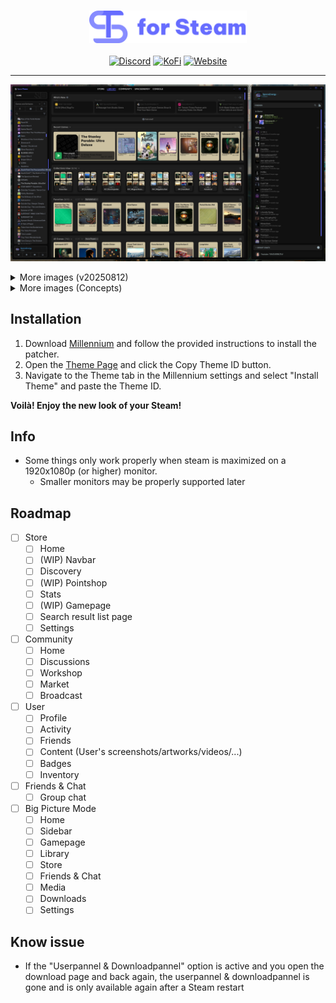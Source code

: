 <div align="center">
<h3><img height="52px" src="https://raw.githubusercontent.com/SpaceTheme/Steam/main/.github/assets/logo.png"></h3>

[![Discord](https://img.shields.io/badge/discord-black?style=for-the-badge&logo=discord&logoColor=%23ffffff&labelColor=%235865F2&color=%235865F2)](https://discord.spacetheme.de)
[![KoFi](https://img.shields.io/badge/kofi-dark?style=for-the-badge&logo=kofi&logoColor=%23fff&labelColor=%23ff5e5b&color=%23ff5e5b)](https://kofi.spacetheme.de)
[![Website](https://img.shields.io/badge/website-back?style=for-the-badge&logo=googlechrome&logoColor=%23ffffff&labelColor=%23111111&color=%23111111)](https://spacetheme.de)
<hr>
</div>

![Preview](https://raw.githubusercontent.com/SpaceTheme/Steam/main/.github/assets/preview/preview.png)
<details>
    <summary>More images (v20250812)</summary>

|  Library home  |  Library gamepage  |
|  :---:  |  :---:  |
|  ![Preview](https://raw.githubusercontent.com/SpaceTheme/Steam/main/.github/assets/preview/libHome.png)  |  ![Preview](https://raw.githubusercontent.com/SpaceTheme/Steam/main/.github/assets/preview/libGamepage.png)  |
|  **Store**  |  **Store Gamepage**  |
|  ![Preview](https://raw.githubusercontent.com/SpaceTheme/Steam/main/.github/assets/preview/storePage.png)  |  ![Preview](https://raw.githubusercontent.com/SpaceTheme/Steam/main/.github/assets/preview/storeGamepage.png)  |
|  **Friend list & Chat**  |    |
|  ![Preview](https://raw.githubusercontent.com/SpaceTheme/Steam/main/.github/assets/preview/friendAndChat.png)  |    |
</details>
<details>
    <summary>More images (Concepts)</summary>

|  Library home  |  Library gamepage  |
|  :---:  |  :---:  |
|  ![Preview](https://raw.githubusercontent.com/SpaceTheme/Steam/main/.github/assets/concepts/conceptLibHome.png)  |  ![Preview](https://raw.githubusercontent.com/SpaceTheme/Steam/main/.github/assets/concepts/conceptLibGamepage.png)  |
|  **Store**  |  **Store gamepage**  |
|  ![Preview](https://raw.githubusercontent.com/SpaceTheme/Steam/main/.github/assets/concepts/conceptStorePage.png)  |  ![Preview](https://raw.githubusercontent.com/SpaceTheme/Steam/main/.github/assets/concepts/conceptStoreGamepage.png)  |
</details>

## Installation
1. Download [Millennium](https://docs.steambrew.app/users/installing) and follow the provided instructions to install the patcher.
1. Open the [Theme Page](https://steambrew.app/theme?id=zQndv1rI0FXLh3QTRgOL) and click the Copy Theme ID button.
1. Navigate to the Theme tab in the Millennium settings and select "Install Theme" and paste the Theme ID.

**Voilà! Enjoy the new look of your Steam!**

## Info
- Some things only work properly when steam is maximized on a 1920x1080p (or higher) monitor.
  - Smaller monitors may be properly supported later

## Roadmap
- [ ] Store
  - [ ] Home
  - [ ] (WIP) Navbar
  - [ ] Discovery
  - [ ] (WIP) Pointshop
  - [ ] Stats
  - [ ] (WIP) Gamepage
  - [ ] Search result list page
  - [ ] Settings
- [ ] Community
  - [ ] Home
  - [ ] Discussions
  - [ ] Workshop
  - [ ] Market
  - [ ] Broadcast
- [ ] User
  - [ ] Profile
  - [ ] Activity
  - [ ] Friends
  - [ ] Content (User's screenshots/artworks/videos/...)
  - [ ] Badges
  - [ ] Inventory
- [ ] Friends & Chat
  - [ ] Group chat
- [ ] Big Picture Mode
  - [ ] Home
  - [ ] Sidebar
  - [ ] Gamepage
  - [ ] Library
  - [ ] Store
  - [ ] Friends & Chat
  - [ ] Media
  - [ ] Downloads
  - [ ] Settings

## Know issue
- If the "Userpannel & Downloadpannel" option is active and you open the download page and back again, the userpannel & downloadpannel is gone and is only available again after a Steam restart
